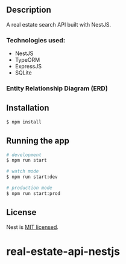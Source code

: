 ## Description

A real estate search API built with NestJS.

### Technologies used:

- NestJS
- TypeORM
- ExpressJS
- SQLite

### Entity Relationship Diagram (ERD)


## Installation

```bash
$ npm install
```

## Running the app

```bash
# development
$ npm run start

# watch mode
$ npm run start:dev

# production mode
$ npm run start:prod
```

## License

Nest is [MIT licensed](LICENSE).
# real-estate-api-nestjs
